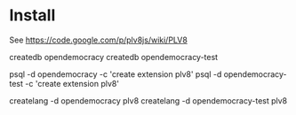 # Install

See https://code.google.com/p/plv8js/wiki/PLV8

createdb opendemocracy
createdb opendemocracy-test

psql -d opendemocracy -c 'create extension plv8'
psql -d opendemocracy-test -c 'create extension plv8'

createlang -d opendemocracy plv8
createlang -d opendemocracy-test plv8
